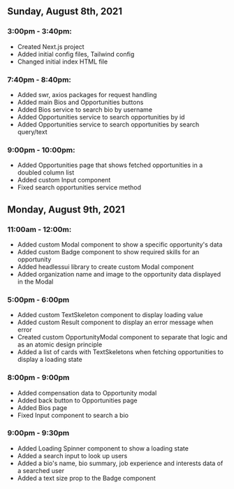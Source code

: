 ## Sunday, August 8th, 2021

### 3:00pm - 3:40pm:

- Created Next.js project
- Added initial config files, Tailwind config
- Changed initial index HTML file

### 7:40pm - 8:40pm:

- Added swr, axios packages for request handling
- Added main Bios and Opportunities buttons
- Added Bios service to search bio by username
- Added Opportunities service to search opportunities by id
- Added Opportunities service to search opportunities by search query/text

### 9:00pm - 10:00pm:

- Added Opportunities page that shows fetched opportunities in a doubled column list
- Added custom Input component
- Fixed search opportunities service method

## Monday, August 9th, 2021

### 11:00am - 12:00m:

- Added custom Modal component to show a specific opportunity's data
- Added custom Badge component to show required skills for an opportunity
- Added headlessui library to create custom Modal component
- Added organization name and image to the opportunity data displayed in the Modal

### 5:00pm - 6:00pm

- Added custom TextSkeleton component to display loading value
- Added custom Result component to display an error message when error
- Created custom OpportunityModal component to separate that logic and as an atomic design principle
- Added a list of cards with TextSkeletons when fetching opportunities to display a loading state

### 8:00pm - 9:00pm

- Added compensation data to Opportunity modal
- Added back button to Opportunities page
- Added Bios page
- Fixed Input component to search a bio

### 9:00pm - 9:30pm

- Added Loading Spinner component to show a loading state
- Added a search input to look up users
- Added a bio's name, bio summary, job experience and interests data of a searched user
- Added a text size prop to the Badge component
